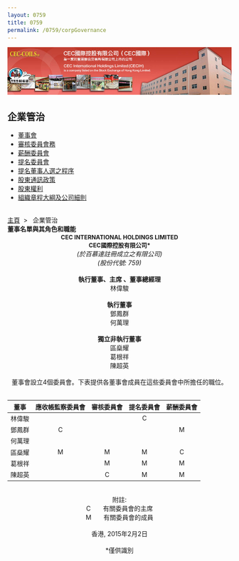 ```yaml
--- 
layout: 0759 
title: 0759
permalink: /0759/corpGovernance
---
```

<div class="bannerWrap" id="top">
   <img src="/dist/assets/0759/img/CorpGovernance.jpg">
</div>
<div class="contentWrap">
   <div class="leftMenuWrap">
      <div class="leftHeader">
         <h2>企業管治</h2>
      </div>
      <ul class="leftMenu">
         <li><a href="#top" onclick="showContent('aboutcec_content');">董事會</a></li>
         <li><a href="http://www.0759.com/CECWEB/file/AuditCommittee-C-2016.pdf" target="_blank">審核委員會務</a></li>
         <li><a href="http://www.0759.com/CECWEB/file/RemunerationCommittee-C-2012.pdf" target="_blank">薪酬委員會</a></li>
         <li><a href="http://www.0759.com/CECWEB/file/NominationCommittee-C-2012.pdf" target="_blank">提名委員會</a></li>
         <li><a href="http://www.0759.com/CECWEB/file/ProcedureForProposingDirectors-C-2012.pdf" target="_blank">提名董事人選之程序</a></li>
         <li><a href="http://www.0759.com/CECWEB/file/ShareholdersCommunicationPolicy-C-2012.pdf" target="_blank">股東通訊政策</a></li>
         <li><a href="#top" onclick="showContent('aboutcec_content1');">股東權利</a></li>
         <li><a href="http://www.0759.com/CECWEB/file/MemorandumOfAssociationAndBye-laws-C-2012.pdf" target="_blank">組織章程大綱及公司細則</a></li>
      </ul>
   </div>
   <div class="rightContent">
      <div id="body_right">
         <br>
         <div class="locationBar">
            <a id="link_Home" href="index.aspx?lang=cht">主頁</a>&nbsp;&nbsp;&gt;&nbsp;&nbsp;
            <span id="l_ContactUs">企業管治</span>
         </div>
         <div id="aboutcec_content" class="toggle">
            <div class="title"><b>董事名單與其角色和職能</b>
            </div>
            <center><b><font size="2">CEC INTERNATIONAL HOLDINGS LIMITED </font></b>
            </center>
            <center><b><font size="2">CEC國際控股有限公司*</font></b></center>
            <center><em>(於百慕達註冊成立之有限公司)<br>
               (股份代號: 759)</em>
            </center>
            <br>
            <!--<p>CEC International Holdings Limited (CEC國際控股有限公司) 董事會(「董事會」) 成員載列如下。</p>-->
            <div style="text-align:center">
               <strong>執行董事、主席 、董事總經理</strong>
               <br>
               林偉駿
               <br>
               <br>
               <strong>執行董事</strong>
               <br>
               鄧鳳群
               <br>
               何萬理
               <br>
               <br>
               <strong>獨立非執行董事</strong>
               <br>
               區燊耀
               <br>
               葛根祥
               <br>
               陳超英
               <br>		
               <br>
               董事會設立4個委員會。下表提供各董事會成員在這些委員會中所擔任的職位。<br>
               <br>
               <div class="datagrid">
                  <table>
                     <thead>
                        <tr>
                           <th>董事</th>
                           <th>應收帳監察委員會</th>
                           <th>審核委員會</th>
                           <th>提名委員會</th>
                           <th>薪酬委員會</th>
                        </tr>
                     </thead>
                     <tbody>
                        <tr>
                           <td>林偉駿</td>
                           <td></td>
                           <td></td>
                           <td>C</td>
                           <td></td>
                        </tr>
                        <tr class="alt">
                           <td>鄧鳳群</td>
                           <td>C</td>
                           <td></td>
                           <td></td>
                           <td>M</td>
                        </tr>
                        <tr>
                           <td>何萬理</td>
                           <td></td>
                           <td></td>
                           <td></td>
                           <td></td>
                        </tr>
                        <tr class="alt">
                           <td>區燊耀</td>
                           <td>M</td>
                           <td>M</td>
                           <td>M</td>
                           <td>C</td>
                        </tr>
                        <tr>
                           <td>葛根祥</td>
                           <td></td>
                           <td>M</td>
                           <td>M</td>
                           <td>M</td>
                        </tr>
                        <tr class="alt">
                           <td>陳超英</td>
                           <td></td>
                           <td>C</td>
                           <td>M</td>
                           <td>M</td>
                        </tr>
                     </tbody>
                  </table>
               </div>
               <br>
               附註:
               <br>
               C &nbsp;&nbsp;&nbsp;&nbsp;&nbsp;&nbsp;有關委員會的主席
               <br>
               M &nbsp;&nbsp;&nbsp;&nbsp;&nbsp;&nbsp;有關委員會的成員
               <br>
               <br>
               香港, 2015年2月2日
               <br>
               <br>
               *僅供識別
            </div>
            <div id="Hdiv_OldFile" align="right"></div>
         </div>
         <div id="aboutcec_content1" class="toggle" style="display:none">
            <p>董事會時刻歡迎股東的意見。股東任何時候均可透過公司秘書向董事會提出問題，詳情如下:<br></p>
            公司秘書 <br>
            CEC國際控股有限公司 <br>
            香港九龍觀塘巧明街110號興運工業大廈2樓 <br>
            <iframe style="padding-top:10px;" src="https://www.google.com/maps/embed?pb=!1m18!1m12!1m3!1d3691.115333955733!2d114.22176036495499!3d22.31147748531787!2m3!1f0!2f0!3f0!3m2!1i1024!2i768!4f13.1!3m3!1m2!1s0x3404014580ed31b7%3A0x51969c83f45a287c!2sHing+Win+Factory+Building%2C+110+How+Ming+St%2C+Kwun+Tong!5e0!3m2!1sen!2shk!4v1489137536549" width="600" height="450" frameborder="0" style="border:0" allowfullscreen></iframe>
            <br>
            電郵:<a href="mailto:secretary@ceccoils.com"> secretary@ceccoils.com</a>
         </div>
      </div>
   </div>
</div>